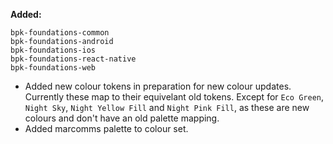 **Added:**

`bpk-foundations-common`<br />
`bpk-foundations-android`<br />
`bpk-foundations-ios`<br />
`bpk-foundations-react-native`<br />
`bpk-foundations-web`
  - Added new colour tokens in preparation for new colour updates. Currently these map to their equivelant old tokens. Except for `Eco Green`, `Night Sky`, `Night Yellow Fill` and `Night Pink Fill`, as these are new colours and don't have an old palette mapping.
  - Added marcomms palette to colour set.